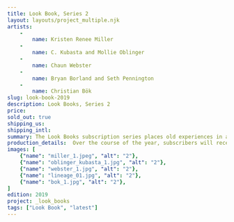```yaml
---
title: Look Book, Series 2
layout: layouts/project_multiple.njk
artists: 
    -
        name: Kristen Renee Miller
    -
        name: C. Kubasta and Mollie Oblinger
    -
        name: Chaun Webster
    -
        name: Bryan Borland and Seth Pennington
    -
        name: Christian Bök 
slug: look-book-2019
description: Look Books, Series 2
price:
sold_out: true
shipping_us: 
shipping_intl: 
summary: The Look Books subscription series places old experiences in a new context, presenting five hybrid literary and visual texts that can be read by inserting them into the viewer and advancing the frame forward.
production_details:  Over the course of the year, subscribers will receive one viewer and five reels, mailed out bimonthly.
images: [
    {"name": "miller_1.jpeg", "alt": "2"},
    {"name": "oblinger_kubasta_1.jpg", "alt": "2"},
    {"name": "webster_1.jpg", "alt": "2"},
    {"name": "lineage_01.jpg", "alt": "2"},
    {"name": "bok_1.jpg", "alt": "2"},
]
edition: 2019
project: _look_books
tags: ["Look Book", "latest"]
---
```

